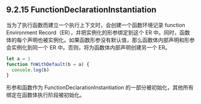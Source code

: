 9.2.15 FunctionDeclarationInstantiation
------
当为了执行函数而建立一个执行上下文时，会创建一个函数环境记录 function Environment Record（ER），并把实例化的形参绑定到这个 ER 中。同时，函数体的每个声明也被实例化。如果函数形参没有默认值，那么函数体内部声明和形参会实例化到同一个 ER 中。否则，将为函数体内部声明创建另一个 ER。 
````js
let a = 1
function fnWithDefault(b = a) {
  console.log(b)
}


````

形参和函数作为 FunctionDeclarationInstantiation 的一部分被初始化，其他所有绑定在函数体执行阶段被初始化。




